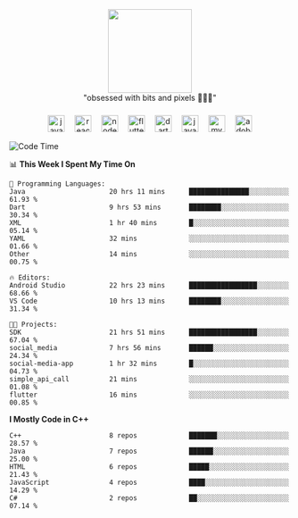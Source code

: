 


  <div align="center">
    
   <img src = "https://i.postimg.cc/W1R4TF4j/d6kpuve-c97567cf-518b-4b86-a271-5c89d88d22f7.gif"  width=150px height=150px />
 </div>

<div align="center">
  "obsessed with bits and pixels 🧑‍💻🎨"
</div>

  ###
<div align="center">
  <img src="https://cdn.jsdelivr.net/gh/devicons/devicon/icons/javascript/javascript-original.svg" height="30" alt="javascript logo"  />
  <img width="10" />
  <img src="https://cdn.jsdelivr.net/gh/devicons/devicon/icons/react/react-original.svg" height="30" alt="react logo"  />
  <img width="10" />
  <img src="https://cdn.jsdelivr.net/gh/devicons/devicon/icons/nodejs/nodejs-original.svg" height="30" alt="nodejs logo"  />
  <img width="10" />
  <img src="https://cdn.jsdelivr.net/gh/devicons/devicon/icons/flutter/flutter-original.svg" height="30" alt="flutter logo"  />
  <img width="10" />
  <img src="https://cdn.jsdelivr.net/gh/devicons/devicon/icons/dart/dart-original.svg" height="30" alt="dart logo"  />
  <img width="10" />
  <img src="https://cdn.jsdelivr.net/gh/devicons/devicon/icons/java/java-original.svg" height="30" alt="java logo"  />
  <img width="10" />
  <img src="https://skillicons.dev/icons?i=mysql" height="30" alt="mysql logo"  />
  <img width="10" />
  <img src="https://skillicons.dev/icons?i=pr" height="30" alt="adobepremierepro logo"  />
</div>




<!--START_SECTION:waka-->
![Code Time](http://img.shields.io/badge/Code%20Time-66%20hrs%2027%20mins-blue)

📊 **This Week I Spent My Time On** 

```text
💬 Programming Languages: 
Java                     20 hrs 11 mins      ███████████████░░░░░░░░░░   61.93 % 
Dart                     9 hrs 53 mins       ████████░░░░░░░░░░░░░░░░░   30.34 % 
XML                      1 hr 40 mins        █░░░░░░░░░░░░░░░░░░░░░░░░   05.14 % 
YAML                     32 mins             ░░░░░░░░░░░░░░░░░░░░░░░░░   01.66 % 
Other                    14 mins             ░░░░░░░░░░░░░░░░░░░░░░░░░   00.75 % 

🔥 Editors: 
Android Studio           22 hrs 23 mins      █████████████████░░░░░░░░   68.66 % 
VS Code                  10 hrs 13 mins      ████████░░░░░░░░░░░░░░░░░   31.34 % 

🐱‍💻 Projects: 
SDK                      21 hrs 51 mins      █████████████████░░░░░░░░   67.04 % 
social_media             7 hrs 56 mins       ██████░░░░░░░░░░░░░░░░░░░   24.34 % 
social-media-app         1 hr 32 mins        █░░░░░░░░░░░░░░░░░░░░░░░░   04.73 % 
simple_api_call          21 mins             ░░░░░░░░░░░░░░░░░░░░░░░░░   01.08 % 
flutter                  16 mins             ░░░░░░░░░░░░░░░░░░░░░░░░░   00.85 % 
```

**I Mostly Code in C++** 

```text
C++                      8 repos             ███████░░░░░░░░░░░░░░░░░░   28.57 % 
Java                     7 repos             ██████░░░░░░░░░░░░░░░░░░░   25.00 % 
HTML                     6 repos             █████░░░░░░░░░░░░░░░░░░░░   21.43 % 
JavaScript               4 repos             ████░░░░░░░░░░░░░░░░░░░░░   14.29 % 
C#                       2 repos             ██░░░░░░░░░░░░░░░░░░░░░░░   07.14 % 
```




<!--END_SECTION:waka-->
